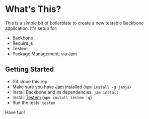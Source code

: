 # What's This?

This is a simple bit of boilerplate to create a new testable Backbone application. It's setup for:

- Backbone
- Require.js
- Testem
- Package Management, via Jam

## Getting Started

- Git clone this rep
- Make sure you have [Jam](http://jamjs.org/) installed (`npm install -g jamjs`)
- Install Backbone and its dependencies: `jam install`
- Install [Testem](https://github.com/airportyh/testem) (`npm install testem -g`)
- Run the tests: `testem`

Have fun!